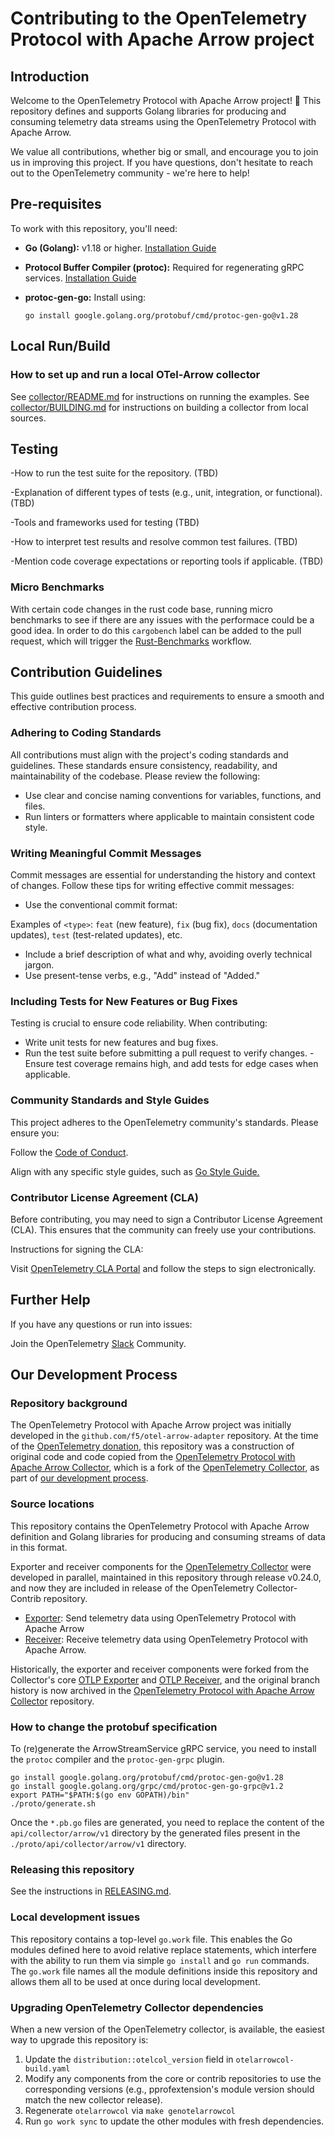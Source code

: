 # Contributing to the OpenTelemetry Protocol with Apache Arrow project

## Introduction

Welcome to the OpenTelemetry Protocol with Apache Arrow project! :tada:
This repository defines and supports Golang libraries for producing and
consuming telemetry data streams using the OpenTelemetry Protocol with Apache
Arrow.

We value all contributions, whether big or small, and encourage you to join us
in improving this project. If you have questions, don't hesitate to reach out to
the OpenTelemetry community - we're here to help!

## Pre-requisites

To work with this repository, you'll need:

- **Go (Golang):** v1.18 or higher. [Installation
  Guide](https://golang.org/doc/install)
- **Protocol Buffer Compiler (protoc):** Required for regenerating gRPC
  services. [Installation Guide](https://grpc.io/docs/protoc-installation/)
- **protoc-gen-go:** Install using:

  ```shell
  go install google.golang.org/protobuf/cmd/protoc-gen-go@v1.28
  ```

## Local Run/Build

### How to set up and run a local OTel-Arrow collector

See [collector/README.md](./collector/README.md) for instructions on running the
examples. See [collector/BUILDING.md](./collector/BUILDING.md) for instructions
on building a collector from local sources.

## Testing

-How to run the test suite for the repository. (TBD)

-Explanation of different types of tests (e.g., unit, integration, or
functional). (TBD)

-Tools and frameworks used for testing (TBD)

-How to interpret test results and resolve common test failures. (TBD)

-Mention code coverage expectations or reporting tools if applicable. (TBD)

### Micro Benchmarks

With certain code changes in the rust code base, running micro benchmarks to
see if there are any issues with the performace could be a good idea. In order
to do this `cargobench` label can be added to the pull request, which will
trigger the [Rust-Benchmarks](.github/workflows/rust-bench.yml) workflow.

## Contribution Guidelines

This guide outlines best practices and requirements to ensure a smooth and
effective contribution process.

### Adhering to Coding Standards

All contributions must align with the project's coding standards and guidelines.
These standards ensure consistency, readability, and maintainability of the
codebase. Please review the following:

- Use clear and concise naming conventions for variables, functions, and files.
- Run linters or formatters where applicable to maintain consistent code style.

### Writing Meaningful Commit Messages

Commit messages are essential for understanding the history and context of
changes. Follow these tips for writing effective commit messages:

- Use the conventional commit format:

Examples of `<type>`: `feat` (new feature), `fix` (bug fix), `docs`
(documentation updates), `test` (test-related updates), etc.

- Include a brief description of what and why, avoiding overly technical jargon.
- Use present-tense verbs, e.g., "Add" instead of "Added."

### Including Tests for New Features or Bug Fixes

Testing is crucial to ensure code reliability. When contributing:

- Write unit tests for new features and bug fixes.
- Run the test suite before submitting a pull request to verify changes. -Ensure
test coverage remains high, and add tests for edge cases when applicable.

### Community Standards and Style Guides

This project adheres to the OpenTelemetry community's standards. Please ensure
you:

Follow the [Code of
Conduct](https://github.com/open-telemetry/community/blob/main/code-of-conduct.md).

Align with any specific style guides, such as [Go Style
Guide.](https://google.github.io/styleguide/go/)

### Contributor License Agreement (CLA)

Before contributing, you may need to sign a Contributor License Agreement (CLA).
This ensures that the community can freely use your contributions.

Instructions for signing the CLA:

Visit [OpenTelemetry CLA
Portal](https://docs.linuxfoundation.org/lfx/easycla/contributors) and follow
the steps to sign electronically.

## Further Help

If you have any questions or run into issues:

Join the OpenTelemetry
[Slack](https://cloud-native.slack.com/archives/C07S4Q67LTF) Community.

## Our Development Process

### Repository background

The OpenTelemetry Protocol with Apache Arrow project was initially developed in
the `github.com/f5/otel-arrow-adapter` repository.  At the time of the
[OpenTelemetry donation][DONATION], this repository was a construction of
original code and code copied from the [OpenTelemetry Protocol with Apache Arrow
Collector][OACGH], which is a fork of the [OpenTelemetry Collector][OTCGH], as
part of [our development process][DEVPROCESS].

### Source locations

This repository contains the OpenTelemetry Protocol with Apache Arrow definition
and Golang libraries for producing and consuming streams of data in this format.

Exporter and receiver components for the [OpenTelemetry Collector][OTCDOCS] were
developed in parallel, maintained in this repository through release v0.24.0,
and now they are included in release of the OpenTelemetry Collector-Contrib
repository.

- [Exporter][EXPORTER]: Send telemetry data using OpenTelemetry Protocol with
      Apache Arrow
- [Receiver][RECEIVER]: Receive telemetry data using OpenTelemetry Protocol with
      Apache Arrow.

Historically, the exporter and receiver components were forked from the
Collector's core [OTLP Exporter][OTLPEXPORTER] and [OTLP
Receiver][OTLPRECEIVER], and the original branch history is now archived in the
[OpenTelemetry Protocol with Apache Arrow Collector][OACGH] repository.

### How to change the protobuf specification

To (re)generate the ArrowStreamService gRPC service, you need to install the
`protoc` compiler and the `protoc-gen-grpc` plugin.

```shell
go install google.golang.org/protobuf/cmd/protoc-gen-go@v1.28
go install google.golang.org/grpc/cmd/protoc-gen-go-grpc@v1.2
export PATH="$PATH:$(go env GOPATH)/bin"
./proto/generate.sh
```

Once the `*.pb.go` files are generated, you need to replace the content of the
`api/collector/arrow/v1` directory by the generated files present in the
`./proto/api/collector/arrow/v1` directory.

### Releasing this repository

See the instructions in [RELEASING.md][].

### Local development issues

This repository contains a top-level `go.work` file.  This enables the Go
modules defined here to avoid relative replace statements, which interfere with
the ability to run them via simple `go install` and `go run` commands.  The
`go.work` file names all the module definitions inside this repository and
allows them all to be used at once during local development.

### Upgrading OpenTelemetry Collector dependencies

When a new version of the OpenTelemetry collector, is available, the easiest way
to upgrade this repository is:

1. Update the `distribution::otelcol_version` field in `otelarrowcol-build.yaml`
2. Modify any components from the core or contrib repositories to use the
   corresponding versions (e.g., pprofextension's module version should match
   the new collector release).
3. Regenerate `otelarrowcol` via `make genotelarrowcol`
4. Run `go work sync` to update the other modules with fresh dependencies.

[RELEASING.md]: ./RELEASING.md
[OTCDOCS]: https://opentelemetry.io/docs/collector/
[OTCGH]: https://github.com/open-telemetry/opentelemetry-collector
[OACGH]: https://github.com/open-telemetry/otel-arrow-collector
[EXPORTER]:
    https://github.com/open-telemetry/opentelemetry-collector-contrib/blob/main/exporter/otelarrowexporter/README.md
[RECEIVER]:
    https://github.com/open-telemetry/opentelemetry-collector-contrib/blob/main/receiver/otelarrowreceiver/README.md
[DONATION]: https://github.com/open-telemetry/community/issues/1332
[DEVPROCESS]: https://github.com/open-telemetry/otel-arrow-collector/issues/48
[OTLPRECEIVER]:
    https://github.com/open-telemetry/opentelemetry-collector/receiver/otlpreceiver
[OTLPEXPORTER]:
    https://github.com/open-telemetry/opentelemetry-collector/exporter/otlpexporter
